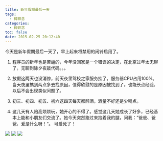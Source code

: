 ```yaml
---
title: 新年假期最后一天
tags:
  - 碎碎念
categories:
  - 碎碎念
toc: false
date: 2015-02-25 20:12:40
---
```


今天是新年假期最后一天了，早上起来将禁用的闹铃启用了。

1. 程序员的新年也是苦逼的，今年没回家是一个错误的决定，在北京过年太无聊了，无聊到除夕夜敲代码。。。

2. 放假这两天也没消停，前天夜里驾校之家服务挂了，服务器CPU占用100%，当天夜里搞到两点多去找原因，值得欣慰的是原因被找到了，也能长点经验，以后不会出现类似问题了。

3. 初三、初四、初五、初六这四天每天都醉酒，酒量不好还是少喝点。

4. 这几天有人陪高烦烦玩，她开心的不得了。感觉这几天她成长了好多，已经基本上能和小朋友们交流了。她今天突然跑过来抱着我的腿，问我：”爸爸、爸爸，爱是什么呀！“。 可爱死了！

![](http://file.mspring.org/cf7906ceb19d3dfa94c0ac9e8c951706!detail)
![](http://file.mspring.org/417e4da8b483dbf5d115f5f349054a29!detail)
![](http://file.mspring.org/0291685fa0374ab2aaf005b732db4200!detail)